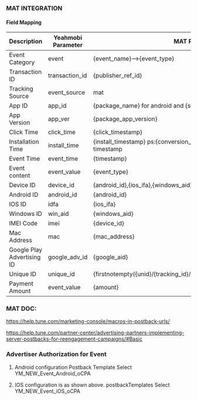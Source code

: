 ### MAT INTEGRATION
#### Field Mapping
Description|Yeahmobi Parameter|MAT Parameter
--|--|--
Event Category|event|{event_name}-->{event_type}
Transaction ID|transaction_id|{publisher_ref_id}
Tracking Source|event_source|mat
App ID|app_id|{package_name} for android and {store_app_id} for apple
App Version|app_ver|{package_app_version}
Click Time|click_time|{click_timestamp}
Installation Time|install_time|{install_timestamp} ps:{conversion_timestamp}Always consistent   with timestamp
Event Time|event_time|{timestamp}
Event content|event_value|{event_type}
Device ID|device_id|{android_id},{ios_ifa},{windows_aid}
Android ID|android_id|{android_id}
IOS ID|idfa|{ios_ifa}
Windows ID|win_aid|{windows_aid}
IMEI Code|imei|{device_id}
Mac Address|mac|{mac_address}
Google Play Advertising ID|google_adv_id|{google_aid}
Unique ID|unique_id|{firstnotempty({unid}/{tracking_id}/{transaction_id}/{android_id}/{ios_ifa})} 
Payment Amount|event_value|{amount} 

### MAT DOC:

<https://help.tune.com/marketing-console/macros-in-postback-urls/>

<https://help.tune.com/partner-center/advertising-partners-implementing-server-postbacks-for-reengagement-campaigns/#Basic>

### Advertiser Authorization for Event

1. Android configuration Postback Template Select YM_NEW_Event_Android_oCPA

2. IOS configuration is as shown above. postbackTemplates Select YM_NEW_Event_iOS_oCPA
